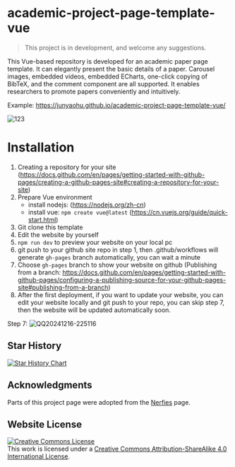# academic-project-page-template-vue

> This project is in development, and welcome any suggestions.

This Vue-based repository is developed for an academic paper page template. It can elegantly present the basic details of a paper. Carousel images, embedded videos, embedded ECharts, one-click copying of BibTeX, and the comment component are all supported. It enables researchers to promote papers conveniently and intuitively. 

Example: https://junyaohu.github.io/academic-project-page-template-vue/

![123](https://github.com/user-attachments/assets/0432d357-7bed-4c48-b846-80e4cfa56f12)

# Installation

1. Creating a repository for your site (https://docs.github.com/en/pages/getting-started-with-github-pages/creating-a-github-pages-site#creating-a-repository-for-your-site)
2. Prepare Vue environment
    - install nodejs: (https://nodejs.org/zh-cn)
    - install vue: `npm create vue@latest` (https://cn.vuejs.org/guide/quick-start.html)
3. Git clone this template
4. Edit the website by yourself
5. `npm run dev` to preview your website on your local pc
6. git push to your github site repo in step 1, then .github/workflows will generate `gh-pages` branch automatically, you can wait a minute
7. Choose `gh-pages` branch to show your website on github (Publishing from a branch: https://docs.github.com/en/pages/getting-started-with-github-pages/configuring-a-publishing-source-for-your-github-pages-site#publishing-from-a-branch)
8. After the first deployment, if you want to update your website, you can edit your website locally and git push to your repo, you can skip step 7, then the website will be updated automatically soon.

Step 7: 
![QQ20241216-225116](https://github.com/user-attachments/assets/c0d7198f-6254-48e7-bc23-924ce065eb53)


## Star History

[![Star History Chart](https://api.star-history.com/svg?repos=JunyaoHu/academic-project-page-template-vue&type=Date)](https://star-history.com/#JunyaoHu/academic-project-page-template-vue&Date)

## Acknowledgments
Parts of this project page were adopted from the [Nerfies](https://nerfies.github.io/) page.

## Website License
<a rel="license" href="http://creativecommons.org/licenses/by-sa/4.0/"><img alt="Creative Commons License" style="border-width:0" src="https://i.creativecommons.org/l/by-sa/4.0/88x31.png" /></a><br />This work is licensed under a <a rel="license" href="http://creativecommons.org/licenses/by-sa/4.0/">Creative Commons Attribution-ShareAlike 4.0 International License</a>.

